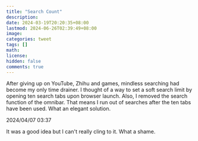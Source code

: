 ```yaml
---
title: "Search Count"
description: 
date: 2024-03-19T20:20:35+08:00
lastmod: 2024-06-26T02:39:49+08:00
image: 
categories: tweet
tags: []
math: 
license: 
hidden: false
comments: true
---
```


After giving up on YouTube, Zhihu and games, mindless searching had become my only time drainer. I thought of a way to set a soft search limit by opening ten search tabs upon browser launch. Also, I removed the search function of the omnibar. That means I run out of searches after the ten tabs have been used. What an elegant solution.

2024/04/07 03:37

It was a good idea but I can't really cling to it. What a shame.

